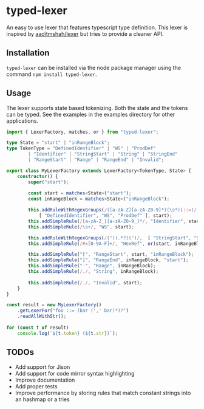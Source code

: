 # typed-lexer

An easy to use lexer that features typescript type definition.
This lexer is inspired by [aaditmshah/lexer](https://github.com/aaditmshah/lexer "aaditmshah/lexer") but tries 
to provide a cleaner API.

## Installation

`typed-lexer` can be installed via the node package manager using the command `npm install typed-lexer`.

## Usage

The lexer supports state based tokenizing. Both the state and the tokens can be typed.
See the examples in the examples directory for other applications.

```typescript
import { LexerFactory, matches, or } from "typed-lexer";

type State = "start" | "inRangeBlock";
type TokenType = "DefinedIdentifier" | "WS" | "ProdDef" 
        | "Identifier" | "StringStart" | "String" | "StringEnd" 
        | "RangeStart" | "Range" | "RangeEnd" | "Invalid";

export class MyLexerFactory extends LexerFactory<TokenType, State> {
    constructor() {
        super("start");
        
        const start = matches<State>("start");
        const inRangeBlock = matches<State>("inRangeBlock");

        this.addRuleWithRegexGroups(/([a-zA-Z][a-zA-Z0-9]*)(\s*)(::=)/, 
            [ "DefinedIdentifier", "WS", "ProdDef" ], start);            
        this.addSimpleRule(/[a-zA-Z_][a-zA-Z0-9_]*/, "Identifier", start);
        this.addSimpleRule(/\s+/, "WS", start);

        this.addRuleWithRegexGroups(/(")(.*?)(")/,  [ "StringStart", "String", "StringEnd" ], start);
        this.addSimpleRule(/#x[0-9A-F]+/, "HexRef", or(start, inRangeBlock));

        this.addSimpleRule("[", "RangeStart", start, "inRangeBlock");
        this.addSimpleRule("]", "RangeEnd", inRangeBlock, "start");
        this.addSimpleRule("-", "Range", inRangeBlock);
        this.addSimpleRule(/./, "String", inRangeBlock);
        
        this.addSimpleRule(/./, "Invalid", start);
    }
}

const result = new MyLexerFactory()
    .getLexerFor("foo ::= (bar (',' bar)*)?")
    .readAllWithStr();
    
for (const t of result)
    console.log(`${t.token} (${t.str})`);

```

## TODOs
* Add support for Jison
* Add support for code mirror syntax highlighting
* Improve documentation
* Add proper tests
* Improve performance by storing rules that match constant strings into an hashmap or a tries